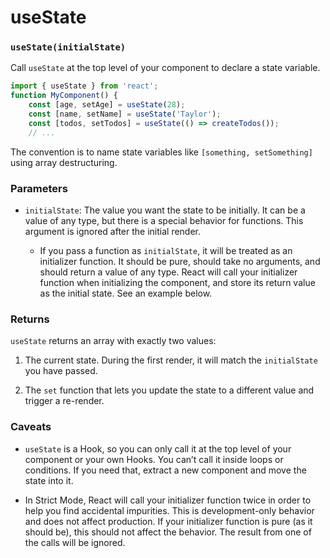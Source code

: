 # useState

### `useState(initialState)`

Call `useState` at the top level of your component to declare a state variable.

``` js
import { useState } from 'react';
function MyComponent() {
	const [age, setAge] = useState(28);
	const [name, setName] = useState('Taylor');
	const [todos, setTodos] = useState(() => createTodos());
	// ...
```

The convention is to name state variables like `[something, setSomething]` using array destructuring.

### Parameters

* `initialState`: The value you want the state to be initially. It can be a value of any type, but there is a special behavior for functions. This argument is ignored after the initial render.

	* If you pass a function as `initialState`, it will be treated as an initializer function. It should be pure, should take no arguments, and should return a value of any type. React will call your initializer function when initializing the component, and store its return value as the initial state. See an example below.

### Returns 

`useState` returns an array with exactly two values:

1. The current state. During the first render, it will match the `initialState` you have passed.

2. The `set` function that lets you update the state to a different value and trigger a re-render.

### Caveats

* `useState` is a Hook, so you can only call it at the top level of your component or your own Hooks. You can’t call it inside loops or conditions. If you need that, extract a new component and move the state into it.

* In Strict Mode, React will call your initializer function twice in order to help you find accidental impurities. This is development-only behavior and does not affect production. If your initializer function is pure (as it should be), this should not affect the behavior. The result from one of the calls will be ignored.
